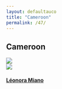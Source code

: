 ```yaml
---
layout: defaultauco
title: "Cameroon"
permalink: /47/
---
```

<div class="container-0">
    <div class="container-title">
        <span class="country"><h2>Cameroon</h2></span>
        <div class="photo-co">
          <img src="https://www.worldatlas.com/r/w960-q80/upload/96/46/cc/cm-01.jpg" >
    </div>
</div>
<!-- partial:index.partial.html -->
<div class="container">
  <div class="timeline clearfix">
  <div class="vertical-line">
 <div id="post-1" class="vesti-col timeline-post">
      <div class="vesti-content-wrapper">
        <div class="photo">
          <img src="https://img.lemde.fr/2017/04/25/0/0/4912/7360/664/0/75/0/33bbce2_29564-wp8kqa.07bob0rudi.jpg">
          <div class="vesti-date-wrapper">
            <div class="vesti-date">
            </div>
          </div>
        </div>
        <div class="vesti-desc">
          <a class="desc-a" href="#">
            <h4><a href="{{ site.baseurl }}/lmiano/">Léonora Miano</a></h4>
          </a>
        </div>
      </div>
    </div>


<!-- partial -->